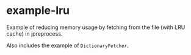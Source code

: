 # example-lru

Example of reducing memory usage by fetching from the file (with LRU cache) in jpreprocess.

Also includes the example of `DictionaryFetcher`.

